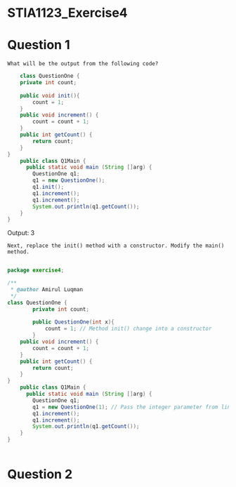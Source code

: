 # STIA1123_Exercise4
# Question 1
    What will be the output from the following code?
```java
    class QuestionOne {
	private int count;
	
	public void init(){
		count = 1;
	}
	public void increment() {
		count = count + 1;
	}
	public int getCount() {
		return count;
	}
} 
    public class Q1Main {
	  public static void main (String []arg) {
		QuestionOne q1;
		q1 = new QuestionOne();
		q1.init();
		q1.increment();
		q1.increment();
		System.out.println(q1.getCount());
	}
}
```
Output: 3

	Next, replace the init() method with a constructor. Modify the main() method.
```java

package exercise4;

/**
 * @author Amirul Luqman
 */
class QuestionOne {
    	private int count;
        
        public QuestionOne(int x){
            count = 1; // Method init() change into a constructor
        }
	public void increment() {
		count = count + 1;
	}
	public int getCount() {
		return count;
	}
}
    public class Q1Main {
	  public static void main (String []arg) {
		QuestionOne q1;
		q1 = new QuestionOne(1); // Pass the integer parameter from line 42 & 43
		q1.increment();
		q1.increment();
		System.out.println(q1.getCount());
	}
}
	
```
# Question 2

  
